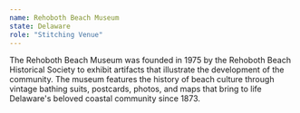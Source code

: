 ```yaml
---
name: Rehoboth Beach Museum
state: Delaware 
role: "Stitching Venue"
---
```


The Rehoboth Beach Museum was founded in 1975 by the Rehoboth Beach Historical Society to exhibit artifacts that illustrate the development of the community. The museum features the history of beach culture through vintage bathing suits, postcards, photos, and maps that bring to life Delaware's beloved coastal community since 1873. 